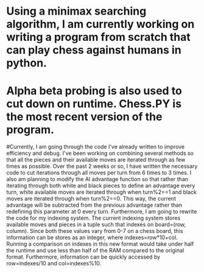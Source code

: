 # Using a minimax searching algorithm, I am currently working on writing a program from scratch that can play chess against humans in python.
# Alpha beta probing is also used to cut down on runtime. Chess.PY is the most recent version of the program. 
#Currently, I am going through the code I've already written to improve efficiency and debug. I've been working on combining several methods so that all the pieces and their available moves are iterated through as few times as possible. Over the past 2 weeks or so, I have written the necessary code to cut iterations through all moves per turn from 6 times to 3 times. I also am planning to modify the AI advantage function so that rather than iterating through both white and black pieces to define an advantage every turn, white available moves are iterated through when turn%2==1 and black moves are iterated through when turn%2==0. This way, the current advantage will be subtracted from the previous advantage rather than redefining this parameter at 0 every turn. Furthermore, I am going to rewrite the code for my indexing system. The current indexing system stores available moves and pieces in a tuple such that indexes on board=(row, column). Since both these values vary from 0-7 on a chess board, this information can be stores as an integer, where indexes=row*10+col. Running a comparison on indexes in this new format would take under half the runtime and use less than half of the RAM compared to the original format. Furthermore, information can be quickly accessed by row=indexes/10 and col=indexes%10.
